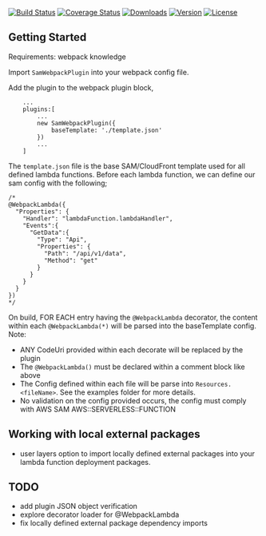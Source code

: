 <p>
  <a href="https://circleci.com/gh/garrettculos/sam-webpack-plugin/tree/dev"><img src="https://img.shields.io/circleci/project/github/garrettculos/sam-webpack-plugin/dev.svg" alt="Build Status"></a>
  <a href="https://codecov.io/github/garrettculos/sam-webpack-plugin?branch=dev"><img src="https://img.shields.io/codecov/c/github/garrettculos/sam-webpack-plugin/dev.svg" alt="Coverage Status"></a>
  <a href="https://www.npmjs.com/package/sam-webpack-plugin"><img src="https://img.shields.io/npm/dt/sam-webpack-plugin.svg" alt="Downloads"></a>
  <a href="https://www.npmjs.com/package/sam-webpack-plugin"><img src="https://img.shields.io/npm/v/vue.svg" alt="Version"></a>
  <a href="https://www.npmjs.com/package/sam-webpack-plugin"><img src="https://img.shields.io/npm/l/vue.svg" alt="License"></a>
</p>

## Getting Started

Requirements: webpack knowledge

Import `SamWebpackPlugin` into your webpack config file.

Add the plugin to the webpack plugin block,

```
    ...
    plugins:[
        ...
        new SamWebpackPlugin({
            baseTemplate: './template.json'
        })
        ...
    ]
```

The `template.json` file is the base SAM/CloudFront template used for all defined lambda functions.
Before each lambda function, we can define our sam config with the following;

```
/*
@WebpackLambda({
  "Properties": {
    "Handler": "lambdaFunction.lambdaHandler",
    "Events":{
      "GetData":{
        "Type": "Api",
        "Properties": {
          "Path": "/api/v1/data",
          "Method": "get"
        }
      }
    }
  }
})
*/
```

On build, FOR EACH entry having the `@WebpackLambda` decorator, the content within each `@WebpackLambda(*)` will be parsed into the baseTemplate config. Note:

- ANY CodeUri provided within each decorate will be replaced by the plugin
- The `@WebpackLambda()` must be declared within a comment block like above
- The Config defined within each file will be parse into `Resources.<fileName>`. See the examples folder for more details.
- No validation on the config provided occurs, the config must comply with AWS SAM AWS::SERVERLESS::FUNCTION

## Working with local external packages

- user layers option to import locally defined external packages into your lambda function deployment packages.

## TODO

- add plugin JSON object verification
- explore decorator loader for @WebpackLambda
- fix locally defined external package dependency imports
